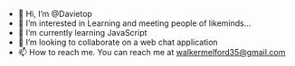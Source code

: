 - 👋 Hi, I’m @Davietop
- 👀 I’m interested in Learning and meeting people of likeminds...
- 🌱 I’m currently learning JavaScript
- 💞️ I’m looking to collaborate on a web chat application
- 📫 How to reach me. You can reach me at walkermelford35@gmail.com

<!---
Davietop/Davietop is a ✨ special ✨ repository because its `README.md` (this file) appears on your GitHub profile.
You can click the Preview link to take a look at your changes.
--->
